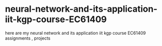 # neural-network-and-its-application-iit-kgp-course-EC61409
here are my neural network and its application iit kgp course EC61409 assignments , projects 
